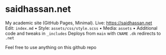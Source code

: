 # saidhassan.net
My academic site (GitHub Pages, Minimal). Live: https://saidhassan.net  
Edit: `index.md` • Style: `assets/css/style.scss` • Media: `assets` • Additional code and tweaks in `_includes`
Deploys from `main` with `CNAME` `.dk` redirects to `.net`

Feel free to use anything on this github repo
